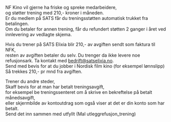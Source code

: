 NF Kino vil gjerne ha friske og spreke medarbeidere,  
og støtter trening med 210,- kroner i måneden.  
Er du medlem på SATS får du treningsstøtten automatisk trukket fra betalingen.  
Om du betaler for annen trening, får du refundert støtten 2 ganger i året ved innlevering av vedlagte skjema.

Hvis du trener på SATS Elixia blir 210,- av avgiften sendt som faktura til NFK,  
resten av avgiften betaler du selv. Du trenger da ikke levere noe refusjonsark.
Ta kontakt med bedrift@satselixia.no.  
Send med bevis for at du jobber i Nordisk film kino (for eksempel lønnslipp)  
Så trekkes 210,- pr mnd fra avgiften.

Trener du andre steder,  
Skaff bevis for at man har betalt treningsavgift,  
for eksempel be treningssenteret om å skrive en bekreftelse på betalt månedsavgift,  
eller skjermbilde av kontoutdrag som også viser at det er din konto som har betalt.  
Send det inn sammen med utfyllt (Mal utleggrefusjon_trening)
